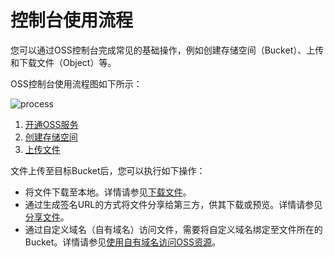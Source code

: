 # 控制台使用流程

您可以通过OSS控制台完成常见的基础操作，例如创建存储空间（Bucket）、上传和下载文件（Object）等。

OSS控制台使用流程图如下所示：

![process](https://static-aliyun-doc.oss-accelerate.aliyuncs.com/assets/img/zh-CN/0844458061/p203792.jpg)

1.  [开通OSS服务](/cn.zh-CN/控制台用户指南/开通OSS服务.md)
2.  [创建存储空间](/cn.zh-CN/快速入门/控制台快速入门/创建存储空间.md)
3.  [上传文件](/cn.zh-CN/快速入门/控制台快速入门/上传文件.md)

文件上传至目标Bucket后，您可以执行如下操作：

-   将文件下载至本地。详情请参见[下载文件](/cn.zh-CN/快速入门/控制台快速入门/下载文件.md)。
-   通过生成签名URL的方式将文件分享给第三方，供其下载或预览。详情请参见[分享文件](/cn.zh-CN/快速入门/控制台快速入门/分享文件.md)。
-   通过自定义域名（自有域名）访问文件，需要将自定义域名绑定至文件所在的Bucket。详情请参见[使用自有域名访问OSS资源](/cn.zh-CN/快速入门/控制台快速入门/使用自有域名访问OSS资源.md)。

